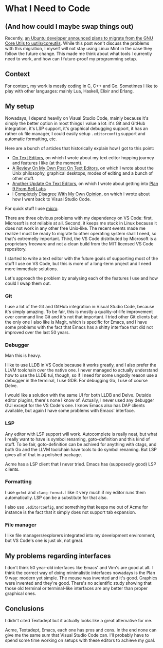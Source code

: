 <!-- What I Need to Code :: 2025-03-22 14:09:01 -->

# What I Need to Code

## (And how could I maybe swap things out)

Recently,
[an Ubuntu developer announced plans to migrate from the GNU Core Utils to uutils/coreutils](https://discourse.ubuntu.com/t/carefully-but-purposefully-oxidising-ubuntu/56995).
While this post won't discuss the problems with this migration, I myself will
not stay using Linux Mint in the case they follow the future change. This made
me think about what tools I currently need to work, and how can I future-proof
my programming setup.

## Context

For context, my work is mostly coding in C, C++ and Go. Sometimes I like to play
with other languages: mainly Lua, Haskell, Elixir and Erlang.

## My setup

Nowadays, I depend heavily on Visual Studio Code, mainly because it's simply
the better option in most things I value a lot: it's Git and GitHub integration,
it's LSP support, it's graphical debugging support, it has an rather ok file
manager, I could easily setup `.editorconfig` support and automatic formatting,
etc.

Here are a bunch of articles that historically explain how I got to this point:

- [On Text Editors](/posts/on-text-editors.html), on which I wrote about my
  text editor hopping journey and features I like (at the moment).
- [A Review On My Own Post On Text Editors](/posts/update-on-text-editors.html),
  on which I wrote about the Unix philosophy, graphical desktops, modes of
  editing and a bunch of other stuff.
- [Another Update On Text Editors](/posts/update-on-text-editors-again.html), on
  which I wrote about getting into [Plan 9 From Bell Labs](https://plan9.io/plan9/)
- [I Completely Disagree With My Own Opinion](/posts/i-completely-disagree-with-my-own-opinion.html),
  on which I wrote about how I went back to Visual Studio Code.

For quick stuff I use [micro](https://micro-editor.github.io/).

There are three obvious problems with my dependency on VS Code: first, Microsoft
is not reliable at all. Second, it keeps me stuck in Linux because it does not
work in any other free Unix-like. The recent events made me realize I must
be ready to migrate to other operating system shall I need, so that's extremelly
important. Third, the VS Code distributed by Microsoft is a proprietary freeware
and not a clean build from the MIT licensed VS Code repository.

I started to write a text editor with the future goals of supporting most of the
stuff I use on VS Code, but this is more of a long-term project and I need more
immediate solutions.

Let's approach the problem by analysing each of the features I use and how could
I swap them out.

### Git

I use a lot of the Git and GitHub integration in Visual Studio Code, because
it's simply amazing. To be fair, this is mostly a quality-of-life improvement
over command line Git and it's not that important. I tried other Git clients
but the only one I also like is Magit, which is specific for Emacs, and I have
some problems with the fact that Emacs has a shitty interface that did not
improved over the last 50 years.

### Debugger

Man this is heavy.

I like to use LLDB in VS Code because it works greatly, and I also prefer the
LLVM toolchain over the native one. I never managed to actually understand how
to use the LLDB tui, though, so if I need for some ungodly reason use a debugger
in the terminal, I use GDB. For debugging Go, I use of course Delve.

I would like a solution with the same UI for both LLDB and Delve. Outside editor
plugins, there's none I know of. Actually, I never used any debugger GUI except
for the VS Code's one. I know Emacs also has DAP clients available, but again I
have some problems with Emacs' interface.

### LSP

Any editor with LSP support will work. Autocomplete is really neat, but what I
really want to have is symbol renaming, goto-definition and this kind of stuff.
To be fair, goto-definition can be achived for anything with ctags, and both Go
and the LLVM toolchain have tools to do symbol renaming. But LSP gives all of
that in a polished package.

Acme has a LSP client that I never tried. Emacs has (supposedly good) LSP
clients.

### Formatting

I use `gofmt` and `clang-format`. I like it very much if my editor runs them
automatically. LSP can be a substitute for that also.

I also use `.editorconfig`, and something that keeps me out of Acme for instance
is the fact that it simply does not support tab expansion.

### File manager

I like file managers/explorers integrated into my development environment, but
VS Code's one is just ok, not great.

## My problems regarding interfaces

I don't think 50 year-old interfaces like Emacs' and Vim's are good at all. I
think the correct way of doing minimalistic interfaces nowadays is the Plan 9
way: modern yet simple. The mouse was invented and it's good. Graphics were
invented and they're good. There's no scientific study showing that those old
terminal or terminal-like interfaces are any better than proper graphical ones.

## Conclusions

I didn't cited Textadept but it actually looks like a great alternative for me.

Acme, Textadept, Emacs, each one has pros and cons. In the end none can give me
the same sum that Visual Studio Code can. I'll probably have to spend some time
working on setups with these editors to achieve my goal.
